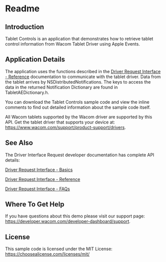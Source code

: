 # Readme

## Introduction
Tablet Controls is an application that demonstrates how to retrieve tablet control information from Wacom Tablet Driver using Apple Events.

## Application Details
The application uses the functions described in the [Driver Request Interface - Reference](https://developer-docs.wacom.com/intuos-cintiq-business-tablets/docs/dri-reference)
 documentation to communicate with the tablet driver. Data from the tablet arrives by NSDistributedNotifications. The keys to access the data in the returned Notification Dictionary are found in TabletAEDictionary.h.

You can download the Tablet Controls sample code and view the inline comments to find out detailed information about the sample code itself.

All Wacom tablets supported by the Wacom driver are supported by this API. Get the tablet driver that supports your device at: https://www.wacom.com/support/product-support/drivers.

## See Also  

The Driver Interface Request developer documentation has complete API details:

[Driver Request Interface - Basics](https://developer-docs.wacom.com/intuos-cintiq-business-tablets/docs/dri-basics)

[Driver Request Interface - Reference](https://developer-docs.wacom.com/intuos-cintiq-business-tablets/docs/dri-reference)

[Driver Request Interface - FAQs](https://developer-support.wacom.com/hc/en-us/articles/12845119756055)
  


## Where To Get Help
If you have questions about this demo please visit our support page: https://developer.wacom.com/developer-dashboard/support. 

## License
This sample code is licensed under the MIT License: https://choosealicense.com/licenses/mit/

